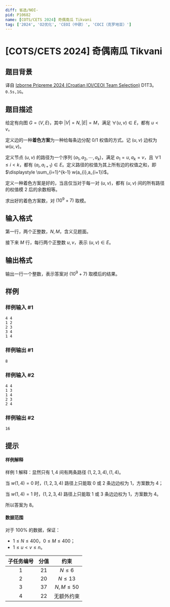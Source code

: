 ```yaml
---
diff: 省选/NOI-
pid: P10682
name: [COTS/CETS 2024] 奇偶南瓜 Tikvani
tag: ['2024', 'O2优化', 'CEOI（中欧）', 'COCI（克罗地亚）']
---
```

# [COTS/CETS 2024] 奇偶南瓜 Tikvani
## 题目背景

译自 [Izborne Pripreme 2024 (Croatian IOI/CEOI Team Selection)](https://hsin.hr/pripreme2024/) D1T3。$\texttt{0.5s,1G}$。
## 题目描述

给定有向图 $G=(V,E)$，其中 $|V|=N,|E|=M$，满足 $\forall (u,v)\in E$，都有 $u\lt v$。

定义边的一种**着色方案**为一种给每条边分配 $0/1$ 权值的方式。记 $(u,v)$ 边权为 $w(u,v)$。

定义节点 $(u,v)$ 的路径为一个序列 $(a_1,a_2,\cdots,a_k)$，满足 $a_1=u,a_k=v$，且 $\forall 1\le i\lt k$，都有 $(a_i,a_{i+1})\in E$。定义路径的权值为其上所有边的权值之和，即 $\displaystyle \sum_{i=1}^{k-1} w(a_{i},a_{i+1})$。

定义一种着色方案是好的，当且仅当对于每一对 $(u,v)$，都有 $(u,v)$ 间的所有路径的权值模 $2$ 后的余数相等。

求出好的着色方案数，对 $(10^9+7)$ 取模。
## 输入格式

第一行，两个正整数，$N,M$，含义见题面。

接下来 $M$ 行，每行两个正整数 $u,v$，表示 $(u,v)\in E$。
## 输出格式

输出一行一个整数，表示答案对 $(10^9+7)$ 取模后的结果。
## 样例

### 样例输入 #1
```
4 4
1 2
2 3
3 4
1 4
```
### 样例输出 #1
```
8
```
### 样例输入 #2
```
4 4
1 3
1 4
2 3
2 4
```
### 样例输出 #2
```
16
```
## 提示


#### 样例解释

样例 $1$ 解释：显然只有 $1,4$ 间有两条路径 $(1,2,3,4),(1,4)$。

当 $w(1,4)=0$ 时，$(1,2,3,4)$ 路径上只能取 $0$ 或 $2$ 条边边权为 $1$，方案数为 $4$；

当 $w(1,4)=1$ 时，$(1,2,3,4)$ 路径上只能取 $1$ 或 $3$ 条边边权为 $1$，方案数为 $4$。

所以答案为 $8$。

#### 数据范围

对于 $100\%$ 的数据，保证：

- $1\le N\le 400$，$0\le M\le 400$；
- $1\le u\lt v\le n$。

| 子任务编号 | 分值 | 约束  |
|:-----:|:------:|:-------:|
| $1$  | $21$  | $N \leq 6$   |
| $2$  | $20$  | $N \leq 13$  |
| $3$  | $37$  | $N, M \leq 50$ |
| $4$  | $22$  | 无额外约束 |


